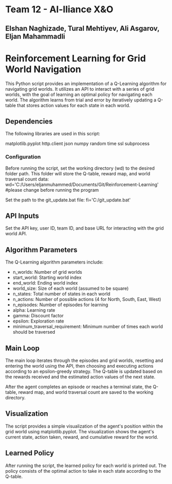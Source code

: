 #	Team 12 - AI-lliance X&O
##	Elshan Naghizade, Tural Mehtiyev, Ali Asgarov, Eljan Mahammadli


# Reinforcement Learning for Grid World Navigation
This Python script provides an implementation of a Q-Learning algorithm for navigating grid worlds. It utilizes an API to interact with a series of grid worlds, with the goal of learning an optimal policy for navigating each world. The algorithm learns from trial and error by iteratively updating a Q-table that stores action values for each state in each world.

## Dependencies
The following libraries are used in this script:

matplotlib.pyplot
http.client
json
numpy
random
time
ssl
subprocess

### Configuration
Before running the script, set the working directory (wd) to the desired folder path. This folder will store the Q-table, reward map, and world traversal count data:
wd='C:/Users/eljanmuhammed/Documents/Git/Reinforcement-Learning' #please change before running the program

Set the path to the git_update.bat file:
fi='C:/git_update.bat'

## API Inputs
Set the API key, user ID, team ID, and base URL for interacting with the grid world API.

## Algorithm Parameters
The Q-Learning algorithm parameters include:

* n_worlds: Number of grid worlds
* start_world: Starting world index
* end_world: Ending world index
* world_size: Size of each world (assumed to be square)
* n_states: Total number of states in each world
* n_actions: Number of possible actions (4 for North, South, East, West)
* n_episodes: Number of episodes for learning
* alpha: Learning rate
* gamma: Discount factor
* epsilon: Exploration rate
* minimum_traversal_requirement: Minimum number of times each world should be traversed

## Main Loop
The main loop iterates through the episodes and grid worlds, resetting and entering the world using the API, then choosing and executing actions according to an epsilon-greedy strategy. The Q-table is updated based on the rewards received and the estimated action values of the next state.

After the agent completes an episode or reaches a terminal state, the Q-table, reward map, and world traversal count are saved to the working directory.

## Visualization
The script provides a simple visualization of the agent's position within the grid world using matplotlib.pyplot. The visualization shows the agent's current state, action taken, reward, and cumulative reward for the world.

## Learned Policy
After running the script, the learned policy for each world is printed out. The policy consists of the optimal action to take in each state according to the Q-table.
